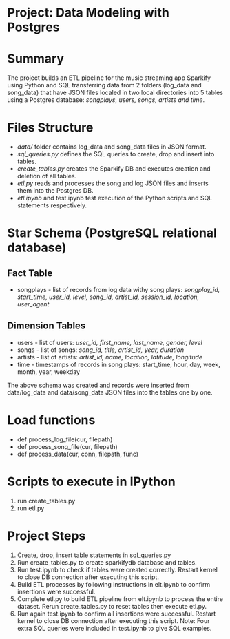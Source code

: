 # Project: Data Modeling with Postgres

# Summary

The project builds an ETL pipeline for the music streaming app Sparkify using Python and SQL transferring data from 2 folders (log_data and song_data) that have JSON files localed in two local directories into 5 tables using a Postgres database: *songplays, users, songs, artists and time*.

# Files Structure

- *data/* folder contains log_data and song_data files in JSON format.
- *sql_queries.py* defines the SQL queries to create, drop and insert into tables.
- *create_tables.py* creates the Sparkify DB and executes creation and deletion of all tables.
- *etl.py* reads and processes the song and log JSON files and inserts them into the Postgres DB.
- *etl.ipynb* and test.ipynb test execution of the Python scripts and SQL statements respectively.

# Star Schema (PostgreSQL relational database)

## Fact Table
- songplays - list of records from log data withy song plays: *songplay_id, start_time, user_id, level, song_id, artist_id, session_id, location, user_agent*

## Dimension Tables
- users - list of users: *user_id, first_name, last_name, gender, level*
- songs - list of songs: *song_id, title, artist_id, year, duration*
- artists - list of artists: *artist_id, name, location, latitude, longitude*
- time - timestamps of records in song plays:  start_time, hour, day, week, month, year, weekday

The above schema was created and records were inserted from data/log_data and data/song_data JSON files into the tables one by one.

# Load functions

- def process_log_file(cur, filepath)
- def process_song_file(cur, filepath)
- def process_data(cur, conn, filepath, func)

# Scripts to execute in IPython

1. run create_tables.py
2. run etl.py

# Project Steps

1. Create, drop, insert table statements in sql_queries.py
2. Run create_tables.py to create sparkifydb database and tables.
3. Run test.ipynb to check if tables were created correctly. Restart kernel to close DB connection after executing this script.
4. Build ETL processes by following instructions in elt.ipynb to confirm insertions were successful. 
5. Complete etl.py to build ETL pipeline from elt.ipynb to process the entire dataset. Rerun create_tables.py to reset tables then execute etl.py.
6. Run again test.ipynb to confirm all insertions were successful. Restart kernel to close DB connection after executing this script.
Note: Four extra SQL queries were included in test.ipynb to give SQL examples.
